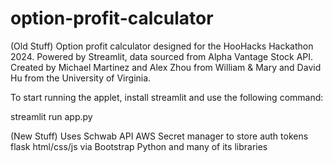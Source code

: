 # option-profit-calculator
(Old Stuff)
Option profit calculator designed for the HooHacks Hackathon 2024. Powered by Streamlit, data sourced from Alpha Vantage Stock API. Created by Michael Martinez and Alex Zhou from William &amp; Mary and David Hu from the University of Virginia.

To start running the applet, install streamlit and use the following command:

streamlit run app.py

(New Stuff)
Uses Schwab API
AWS Secret manager to store auth tokens
flask
html/css/js via Bootstrap
Python and many of its libraries